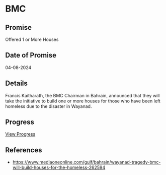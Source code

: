 # BMC

## Promise

Offered 1 or More Houses

## Date of Promise

04-08-2024

## Details

Francis Kaitharath, the BMC Chairman in Bahrain, announced that they will take the initiative to build one or more houses for those who have been left homeless due to the disaster in Wayanad.

## Progress

[View Progress](../progress/bmc.md)

## References

- https://www.mediaoneonline.com/gulf/bahrain/wayanad-tragedy-bmc-will-build-houses-for-the-homeless-262594

